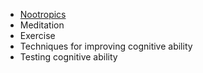 - [Nootropics](Substances/Nootropics.md)
- Meditation
- Exercise
- Techniques for improving cognitive ability
- Testing cognitive ability